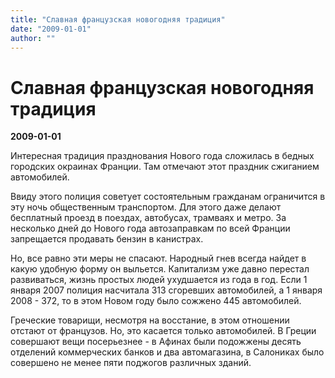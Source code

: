```yaml
---
title: "Славная французская новогодняя традиция"
date: "2009-01-01"
author: ""
---
```


# Славная французская новогодняя традиция

**2009-01-01** 

Интересная традиция празднования Нового года сложилась в бедных городских окраинах Франции. Там отмечают этот праздник сжиганием автомобилей.

Ввиду этого полиция советует состоятельным гражданам ограничится в эту ночь общественным транспортом. Для этого даже делают бесплатный проезд в поездах, автобусах, трамваях и метро. За несколько дней до Нового года автозаправкам по всей Франции запрещается продавать бензин в канистрах.

Но, все равно эти меры не спасают. Народный гнев всегда найдет в какую удобную форму он выльется. Капитализм уже давно перестал развиваться, жизнь простых людей ухудшается из года в год. Если 1 января 2007 полиция насчитала 313 сгоревших автомобилей, а 1 января 2008 - 372, то в этом Новом году было сожжено 445 автомобилей.

Греческие товарищи, несмотря на восстание, в этом отношении отстают от французов. Но, это касается только автомобилей. В Греции совершают вещи посерьезнее - в Афинах были подожжены десять отделений коммерческих банков и два автомагазина, в Салониках было совершено не менее пяти поджогов различных зданий.